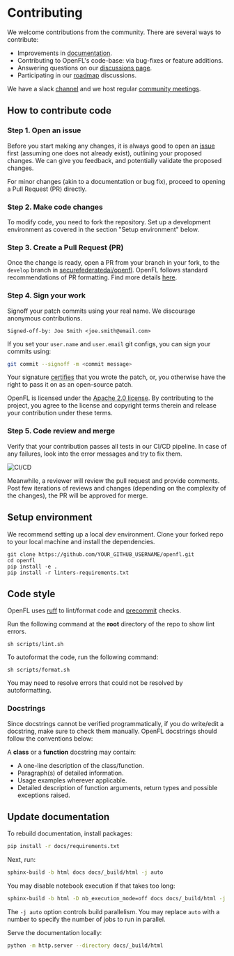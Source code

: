 # Contributing

We welcome contributions from the community. There are several ways to contribute:
* Improvements in [documentation](https://openfl.readthedocs.io/en/latest/).
* Contributing to OpenFL's code-base: via bug-fixes or feature additions.
* Answering questions on our [discussions page](https://github.com/securefederatedai/openfl/discussions).
* Participating in our [roadmap](https://github.com/securefederatedai/openfl/blob/develop/ROADMAP.md) discussions.

We have a slack [channel](https://join.slack.com/t/openfl/shared_invite/zt-ovzbohvn-T5fApk05~YS_iZhjJ5yaTw) and we host regular [community meetings](https://github.com/securefederatedai/openfl#support).


## How to contribute code
### Step 1. Open an issue

Before you start making any changes, it is always good to open an [issue](https://github.com/securefederatedai/openfl/issues/new/choose) first (assuming one does not already exist), outlining your proposed changes. We can give you feedback, and potentially validate the proposed changes.

For minor changes (akin to a documentation or bug fix), proceed to opening a Pull Request (PR) directly.

### Step 2. Make code changes

To modify code, you need to fork the repository. Set up a development environment as covered in the section "Setup environment" below.

### Step 3. Create a Pull Request (PR)

Once the change is ready, open a PR from your branch in your fork, to the `develop` branch in [securefederatedai/openfl](https://github.com/securefederatedai/openfl). OpenFL follows standard recommendations of PR formatting. Find more details [here](https://github.blog/2015-01-21-how-to-write-the-perfect-pull-request/).

### Step 4. Sign your work

Signoff your patch commits using your real name. We discourage anonymous contributions.

    Signed-off-by: Joe Smith <joe.smith@email.com>

If you set your `user.name` and `user.email` git configs, you can sign your commits using:
```bash
git commit --signoff -m <commit message>
```

Your signature [certifies](http://developercertificate.org/) that you wrote the patch, or, you otherwise have the right to pass it on as an open-source patch.

OpenFL is licensed under the [Apache 2.0 license](https://github.com/securefederatedai/openfl/blob/develop/LICENSE). By contributing to the project, you agree to the license and copyright terms therein and release your contribution under these terms.

### Step 5. Code review and merge

Verify that your contribution passes all tests in our CI/CD pipeline. In case of any failures, look into the error messages and try to fix them.

![CI/CD](images/CI_details.png)

Meanwhile, a reviewer will review the pull request and provide comments. Post few iterations of
reviews and changes (depending on the complexity of the changes), the PR will be approved for merge.

## Setup environment

We recommend setting up a local dev environment. Clone your forked repo to your local machine and install the dependencies.

```shell
git clone https://github.com/YOUR_GITHUB_USERNAME/openfl.git
cd openfl
pip install -e .
pip install -r linters-requirements.txt
```

## Code style

OpenFL uses [ruff](https://github.com/astral-sh/ruff) to lint/format code and [precommit](https://pre-commit.com/) checks.

Run the following command at the **root** directory of the repo to show lint errors.

```
sh scripts/lint.sh
```

To autoformat the code, run the following command:

```
sh scripts/format.sh
```
You may need to resolve errors that could not be resolved by autoformatting.

### Docstrings
Since docstrings cannot be verified programmatically, if you do write/edit a docstring, make sure to check them manually. OpenFL docstrings should follow the conventions below:

A **class** or a **function** docstring may contain:
* A one-line description of the class/function.
* Paragraph(s) of detailed information.
* Usage examples wherever applicable.
* Detailed description of function arguments, return types and possible exceptions raised.

## Update documentation
To rebuild documentation, install packages:

```bash
pip install -r docs/requirements.txt
```

Next, run:
```bash
sphinx-build -b html docs docs/_build/html -j auto
```

You may disable notebook execution if that takes too long:
```bash
sphinx-build -b html -D nb_execution_mode=off docs docs/_build/html -j auto
```

The `-j auto` option controls build parallelism. You may replace `auto` with a number to specify the number of jobs to run in parallel.

Serve the documentation locally:
```bash
python -m http.server --directory docs/_build/html
```